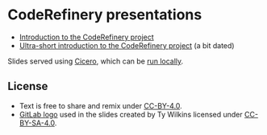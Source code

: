 

# CodeRefinery presentations

- [Introduction to the CodeRefinery project](http://cicero.xyz/v3/remark/0.14.0/github.com/coderefinery/presentations/master/talk-intro.md/)
- [Ultra-short introduction to the CodeRefinery project](http://cicero.xyz/v2/remark/github/coderefinery/presentations/master/talk-flash.md/) (a bit dated)

Slides served using [Cicero](http://cicero.xyz), which can be [run locally](https://github.com/bast/cicero).


## License

- Text is free to share and remix under [CC-BY-4.0](https://creativecommons.org/licenses/by/4.0/).
- [GitLab logo](https://about.gitlab.com/2015/07/03/our-new-logo/) used in the slides created by Ty Wilkins
  licensed under [CC-BY-SA-4.0](https://creativecommons.org/licenses/by-sa/4.0/).
